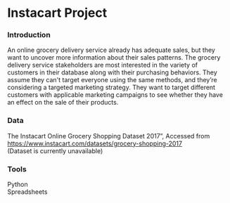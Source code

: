 # Instacart Project
### Introduction
An online grocery delivery service already has adequate sales, but they want to uncover more information about their sales patterns. The grocery delivery service stakeholders are most interested in the variety of customers in their database along with their purchasing behaviors. They assume they can't target everyone using the same methods, and they’re considering a targeted marketing strategy. They want to target different customers with applicable marketing campaigns to see whether they have an effect on the sale of their products.  
  
### Data
The Instacart Online Grocery Shopping Dataset 2017”, Accessed from https://www.instacart.com/datasets/grocery-shopping-2017  
(Dataset is currently unavailable)
### Tools  
Python  
Spreadsheets
